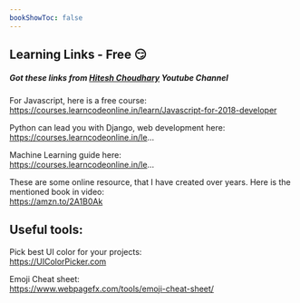 ```yaml
---
bookShowToc: false
---
```


## Learning Links - Free  :smirk:

##### Got these links from [Hitesh Choudhary](https://www.youtube.com/channel/UCXgGY0wkgOzynnHvSEVmE3A) Youtube Channel

For Javascript, here is a free course: <br/>
https://courses.learncodeonline.in/learn/Javascript-for-2018-developer


Python can lead you with Django, web development here: <br/>
https://courses.learncodeonline.in/le...


Machine Learning guide here: <br/>
https://courses.learncodeonline.in/le...


These are some online resource, that I have created over years. Here is the mentioned book in video: <br/>
https://amzn.to/2A1B0Ak

## Useful tools:

Pick best UI color for your projects: <br/>
https://UIColorPicker.com


Emoji Cheat sheet: <br/>
https://www.webpagefx.com/tools/emoji-cheat-sheet/
